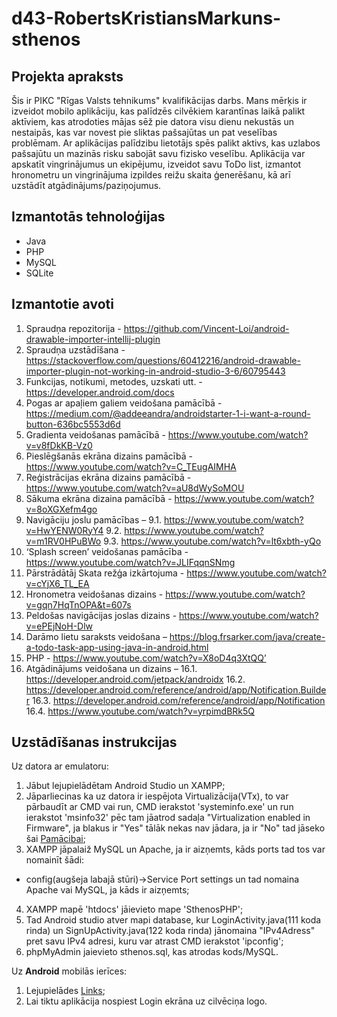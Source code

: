 # d43-RobertsKristiansMarkuns-sthenos

## Projekta apraksts

Šis ir PIKC "Rīgas Valsts tehnikums" kvalifikācijas darbs. Mans mērķis ir izveidot mobilo aplikāciju, kas palīdzēs cilvēkiem karantīnas laikā palikt aktīviem, kas  atrodoties mājas sēž pie datora visu dienu nekustās un nestaipās, kas var novest pie sliktas pašsajūtas un pat veselības problēmam. Ar aplikācijas palīdzibu lietotājs spēs palikt aktivs, kas uzlabos pašsajūtu un mazinās risku sabojāt savu fizisko veselību. Aplikācija var apskatīt vingrinājumus un ekipējumu, izveidot savu ToDo list, izmantot hronometru un vingrinājuma izpildes reižu skaita ģenerēšanu, kā arī uzstādīt atgādinājums/paziņojumus.

## Izmantotās tehnoloģijas
- Java
- PHP
- MySQL
- SQLite

## Izmantotie avoti
1.	Spraudņa repozitorija - https://github.com/Vincent-Loi/android-drawable-importer-intellij-plugin
2.	Spraudņa uzstādīšana - https://stackoverflow.com/questions/60412216/android-drawable-importer-plugin-not-working-in-android-studio-3-6/60795443
3.	Funkcijas, notikumi, metodes, uzskati utt. - https://developer.android.com/docs 
4.	Pogas ar apaļiem galiem veidošana pamācībā - https://medium.com/@addeeandra/androidstarter-1-i-want-a-round-button-636bc5553d6d 
5.	Gradienta veidošanas pamācībā - https://www.youtube.com/watch?v=v8fDkKB-Vz0 
6.	Pieslēgšanās ekrāna dizains pamācībā - https://www.youtube.com/watch?v=C_TEugAIMHA 
7.	Reģistrācijas ekrāna dizains pamācībā - https://www.youtube.com/watch?v=aU8dWySoMOU 
8.	Sākuma ekrāna dizaina pamācībā - https://www.youtube.com/watch?v=8oXGXefm4go 
9.	Navigāciju joslu pamācības – 
 9.1.	https://www.youtube.com/watch?v=HwYENW0RyY4
 9.2.	https://www.youtube.com/watch?v=m1RV0HPuBWo
 9.3.	https://www.youtube.com/watch?v=lt6xbth-yQo
10.	‘Splash screen’ veidošanas pamācība - https://www.youtube.com/watch?v=JLIFqqnSNmg
11.	Pārstrādātāj Skata režģa izkārtojuma - https://www.youtube.com/watch?v=cYjX6_TL_EA
12.	Hronometra veidošanas dizains - https://www.youtube.com/watch?v=gqn7HqTnOPA&t=607s
13.	Peldošas navigācijas joslas dizains - https://www.youtube.com/watch?v=ePEjNoH-Dlw
14.	Darāmo lietu saraksts veidošana – https://blog.frsarker.com/java/create-a-todo-task-app-using-java-in-android.html
15.	PHP - https://www.youtube.com/watch?v=X8oD4q3XtQQ’
16.	Atgādinājums veidošana un dizains – 
 16.1.	https://developer.android.com/jetpack/androidx
 16.2.	https://developer.android.com/reference/android/app/Notification.Builder
 16.3.	https://developer.android.com/reference/android/app/Notification
 16.4.	https://www.youtube.com/watch?v=yrpimdBRk5Q

## Uzstādīšanas instrukcijas
Uz datora ar emulatoru:

1. Jābut lejupielādētam Android Studio un XAMPP;
2. Jāparliecinas ka uz datora ir iespējota Virtualizācija(VTx),
to var pārbaudīt ar CMD vai run, CMD ierakstot 'systeminfo.exe' un run ierakstot 'msinfo32' pēc tam jāatrod sadaļa "Virtualization enabled in Firmware",
ja blakus ir "Yes" tālāk nekas nav jādara, ja ir "No" tad jāseko šai [Pamācibai](https://www.youtube.com/watch?v=MOuTxfzCvMY);
3. XAMPP jāpalaiž MySQL un Apache, ja ir aizņemts, kāds ports tad tos var nomainīt šādi:
- config(augšeja labajā stūri)->Service Port settings un tad nomaina Apache vai MySQL, ja kāds ir aizņemts;
4. XAMPP mapē 'htdocs' jāievieto mape 'SthenosPHP';
5. Tad Android studio atver mapi database,
kur LoginActivity.java(111 koda rinda) un SignUpActivity.java(122 koda rinda) jānomaina "IPv4Adress" pret savu IPv4 adresi,
kuru var atrast CMD ierakstot 'ipconfig';
6. phpMyAdmin jaievieto sthenos.sql, kas atrodas kods/MySQL.

Uz **Android** mobilās ierīces:
1. Lejupielādes [Links](https://drive.google.com/file/d/1psPFnzMi-HjviDeoUUrzyjiY--bD-Vpr/view?usp=sharing);
2. Lai tiktu aplikācija nospiest Login ekrāna uz cilvēciņa logo.



